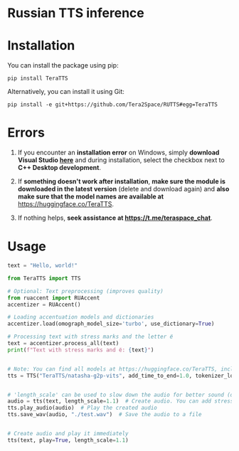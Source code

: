# Russian TTS inference
# Installation
You can install the package using pip:
```
pip install TeraTTS
```
Alternatively, you can install it using Git:
```
pip install -e git+https://github.com/Tera2Space/RUTTS#egg=TeraTTS
```
# Errors
1) If you encounter an **installation error** on Windows, simply **download Visual Studio [here](https://visualstudio.microsoft.com/ru/thank-you-downloading-visual-studio/?sku=Community&channel=Release&version=VS2022&source=VSLandingPage&cid=2030&passive=false)** and during installation, select the checkbox next to **C++ Desktop development**.

2) If **something doesn't work after installation**, **make sure the module is downloaded in the latest version** (delete and download again) and **also make sure that the model names are available at** https://huggingface.co/TeraTTS.

3) If nothing helps, **seek assistance at https://t.me/teraspace_chat**.
# Usage

```python  
text = "Hello, world!"

from TeraTTS import TTS

# Optional: Text preprocessing (improves quality)
from ruaccent import RUAccent
accentizer = RUAccent()

# Loading accentuation models and dictionaries
accentizer.load(omograph_model_size='turbo', use_dictionary=True)

# Processing text with stress marks and the letter ё
text = accentizer.process_all(text)
print(f"Text with stress marks and ё: {text}")


# Note: You can find all models at https://huggingface.co/TeraTTS, including the GLADOS model
tts = TTS("TeraTTS/natasha-g2p-vits", add_time_to_end=1.0, tokenizer_load_dict=True) # You can adjust 'add_time_to_end' for audio duration, 'tokenizer_load_dict' can be disabled if using RUAccent


# 'length_scale' can be used to slow down the audio for better sound (default 1.1, specified here for example)
audio = tts(text, length_scale=1.1)  # Create audio. You can add stress marks using '+'
tts.play_audio(audio)  # Play the created audio
tts.save_wav(audio, "./test.wav")  # Save the audio to a file


# Create audio and play it immediately
tts(text, play=True, length_scale=1.1)

```
